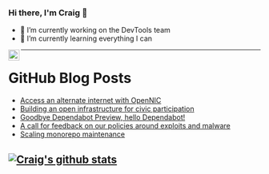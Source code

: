 ### Hi there, I'm Craig 👋

<!--
**CraigTeelFugro/CraigTeelFugro** is a ✨ _special_ ✨ repository because its `README.md` (this file) appears on your GitHub profile.

Here are some ideas to get you started:
-->

- 🔭 I’m currently working on the DevTools team
- 🌱 I’m currently learning everything I can

[<img align="left" alt="Craig Teel | LinkedIn" width="22px" src="https://cdn.jsdelivr.net/npm/simple-icons@v3/icons/linkedin.svg" />][linkedin]

---

# GitHub Blog Posts

<!-- BLOG-POST-LIST:START -->
- [Access an alternate internet with OpenNIC](https://opensource.com/article/21/4/opennic-internet)
- [Building an open infrastructure for civic participation](https://opensource.com/article/21/4/open-source-cities)
- [Goodbye Dependabot Preview, hello Dependabot!](https://github.blog/2021-04-29-goodbye-dependabot-preview-hello-dependabot/)
- [A call for feedback on our policies around exploits and malware](https://github.blog/2021-04-29-call-for-feedback-policies-exploits-malware/)
- [Scaling monorepo maintenance](https://github.blog/2021-04-29-scaling-monorepo-maintenance/)
<!-- BLOG-POST-LIST:END -->

## [![Craig's github stats](https://github-readme-stats.vercel.app/api?username=craigteelfugro)](https://github.com/anuraghazra/github-readme-stats)


[linkedin]: https://linkedin.com/in/craig-teel-b8786771
